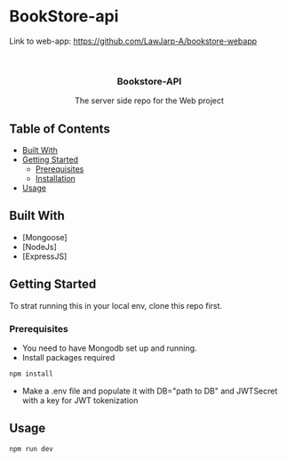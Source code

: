 # BookStore-api

Link to web-app: https://github.com/LawJarp-A/bookstore-webapp


<!-- PROJECT LOGO -->
<br />
<p align="center">

  <h3 align="center">Bookstore-API</h3>

  <p align="center">
    The server side repo for the Web project
    <br />
  </p>
</p>



<!-- TABLE OF CONTENTS -->
## Table of Contents

* [Built With](#built-with)
* [Getting Started](#getting-started)
  * [Prerequisites](#prerequisites)
  * [Installation](#installation)
* [Usage](#usage)


## Built With
* [Mongoose]
* [NodeJs]
* [ExpressJS]



<!-- GETTING STARTED -->
## Getting Started

To strat running this in your local env, clone this repo first.

### Prerequisites
* You need to have Mongodb set up and running.
* Install packages required
```sh
npm install
```
* Make a .env file and populate it with DB="path to DB" and JWTSecret with a key for JWT tokenization


<!-- USAGE EXAMPLES -->
## Usage

```sh
npm run dev
```
